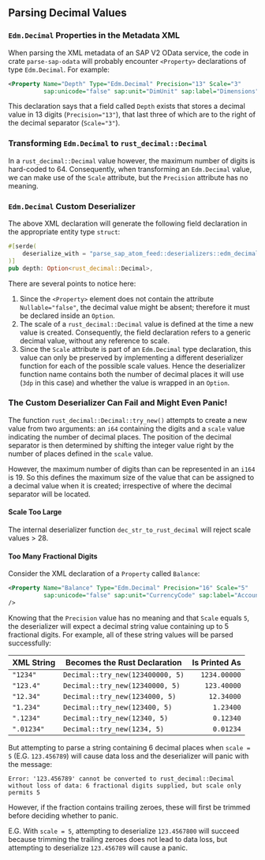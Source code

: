 ## Parsing Decimal Values


### `Edm.Decimal` Properties in the Metadata XML

When parsing the XML metadata of an SAP V2 OData service, the code in crate `parse-sap-odata` will probably encounter `<Property>` declarations of type `Edm.Decimal`.
For example:

```xml
<Property Name="Depth" Type="Edm.Decimal" Precision="13" Scale="3"
          sap:unicode="false" sap:unit="DimUnit" sap:label="Dimensions"/>
```

This declaration says that a field called `Depth` exists that stores a decimal value in 13 digits (`Precision="13"`), that last three of which are to the right of the decimal separator (`Scale="3"`).

### Transforming `Edm.Decimal` to `rust_decimal::Decimal`

In a `rust_decimal::Decimal` value however, the maximum number of digits is hard-coded to 64.  Consequently, when transforming an `Edm.Decimal` value, we can make use of the `Scale` attribute, but the `Precision` attribute has no meaning.

### `Edm.Decimal` Custom Deserializer

The above XML declaration will generate the following field declaration in the appropriate entity type `struct`:

```rust
#[serde(
    deserialize_with = "parse_sap_atom_feed::deserializers::edm_decimal::to_rust_decimal_3dp_opt"
)]
pub depth: Option<rust_decimal::Decimal>,
```

There are several points to notice here:

1. Since the `<Property>` element does not contain the attribute `Nullable="false"`, the decimal value might be absent; therefore it must be declared inside an `Option`.
1. The scale of a `rust_decimal::Decimal` value is defined at the time a new value is created.
    Consequently, the field declaration refers to a generic decimal value, without any reference to scale.
1. Since the `Scale` attribute is part of an `Edm.Decimal` type declaration, this value can only be preserved by implementing a different deserializer function for each of the possible scale values.
    Hence the deserializer function name contains both the number of decimal places it will use (`3dp` in this case) and whether the value is wrapped in an `Option`.

### The Custom Deserializer Can Fail and Might Even Panic!

The function `rust_decimal::Decimal::try_new()` attempts to create a new value from two arguments: an `i64` containing the digits and a `scale` value indicating the number of decimal places. 
The position of the decimal separator is then determined by shifting the integer value right by the number of places defined in the `scale` value.

However, the maximum number of digits than can be represented in an `i164` is 19.
So this defines the maximum size of the value that can be assigned to a decimal value when it is created; irrespective of where the decimal separator will be located.

#### Scale Too Large

The internal deserializer function `dec_str_to_rust_decimal` will reject scale values > 28.

#### Too Many Fractional Digits

Consider the XML declaration of a `Property` called `Balance`:

```xml
<Property Name="Balance" Type="Edm.Decimal" Precision="16" Scale="5"
          sap:unicode="false" sap:unit="CurrencyCode" sap:label="Account Balance"
/>
```

Knowing that the `Precision` value has no meaning and that `Scale` equals `5`, the deserializer will expect a decimal string value containing up to 5 fractional digits.
For example, all of these string values will be parsed successfully:

| XML String | Becomes the Rust Declaration     | Is Printed As |
|------------|----------------------------------|--------------:|
| `"1234"`   | `Decimal::try_new(123400000, 5)` |  `1234.00000` |
| `"123.4"`  | `Decimal::try_new(12340000, 5)`  |   `123.40000` |
| `"12.34"`  | `Decimal::try_new(1234000, 5)`   |    `12.34000` |
| `"1.234"`  | `Decimal::try_new(123400, 5)`    |     `1.23400` |
| `".1234"`  | `Decimal::try_new(12340, 5)`     |     `0.12340` |
| `".01234"` | `Decimal::try_new(1234, 5)`      |     `0.01234` |

But attempting to parse a string containing 6 decimal places when `scale = 5` (E.G. `123.456789`) will cause data loss and the deserializer will panic with the message:

`Error: '123.456789' cannot be converted to rust_decimal::Decimal without loss of data: 6 fractional digits supplied, but scale only permits 5`

However, if the fraction contains trailing zeroes, these will first be trimmed before deciding whether to panic.

E.G. With `scale = 5`, attempting to deserialize `123.4567800` will succeed because trimming the trailing zeroes does not lead to data loss, but attempting to deserialize `123.456789` will cause a panic.

